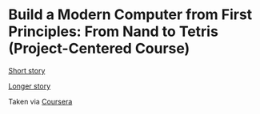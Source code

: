 # Build a Modern Computer from First Principles: From Nand to Tetris (Project-Centered Course)

[Short story](https://www.youtube.com/watch?v=wTl5wRDT0CU&feature=youtu.be)

[Longer story](https://www.youtube.com/watch?v=iE7YRHxwoDs)

Taken via [Coursera](https://www.coursera.org/learn/build-a-computer)